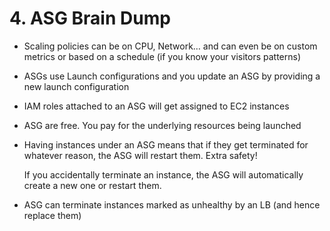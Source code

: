# 4. ASG Brain Dump

- Scaling policies can be on CPU, Network… and can even be on custom metrics or based on a schedule (if you know your visitors patterns)
- ASGs use Launch configurations and you update an ASG by providing a new launch configuration
- IAM roles attached to an ASG will get assigned to EC2 instances
- ASG are free. You pay for the underlying resources being launched
- Having instances under an ASG means that if they get terminated for whatever reason, the ASG will restart them. Extra safety!

    If you accidentally terminate an instance, the ASG will automatically create a new one or restart them.

- ASG can terminate instances marked as unhealthy by an LB (and hence replace them)